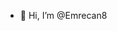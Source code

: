 - 👋 Hi, I’m @Emrecan8


<!---
Emrecan8/Emrecan8 is a ✨ special ✨ repository because its `README.md` (this file) appears on your GitHub profile.
You can click the Preview link to take a look at your changes.
--->
